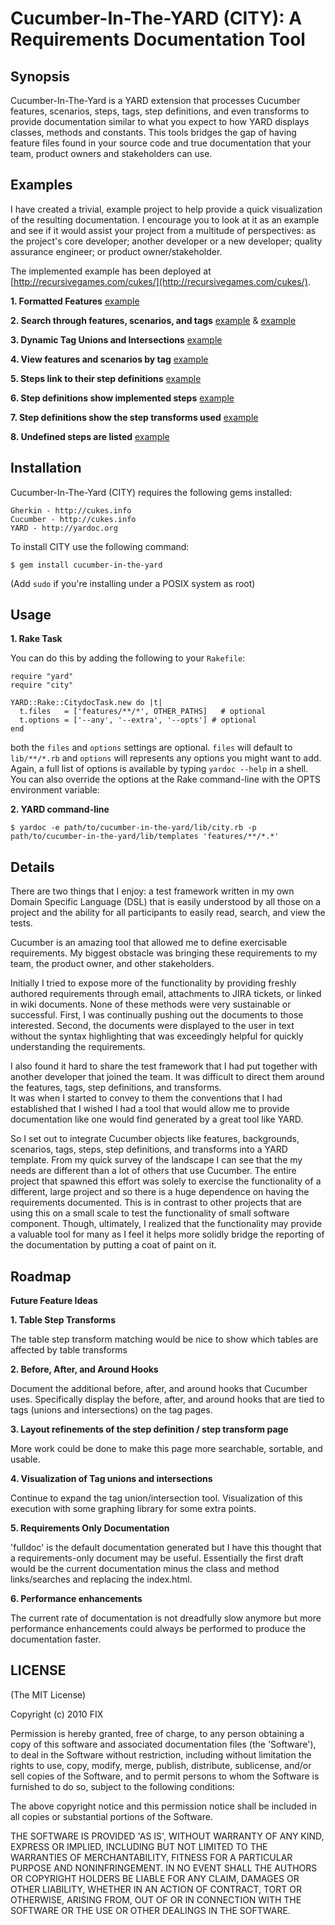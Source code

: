 Cucumber-In-The-YARD (CITY): A Requirements Documentation Tool
====================================

Synopsis
--------

Cucumber-In-The-Yard is a YARD extension that processes Cucumber features, scenarios, steps,
tags, step definitions, and even transforms to provide documentation similar to what you expect
to how YARD displays classes, methods and constants.  This tools bridges the gap of having 
feature files found in your source code and true documentation that your team, product owners
and stakeholders can use.

Examples
--------

I have created a trivial, example project to help provide a quick visualization of the resulting
documentation.  I encourage you to look at it as an example and see if it would assist your 
project from a multitude of perspectives: as the project's core developer; another developer or 
a new developer; quality assurance engineer; or product owner/stakeholder.

The implemented example has been deployed at [http://recursivegames.com/cukes/](http://recursivegames.com/cukes/).

**1. Formatted Features** [example](http://recursivegames.com/cukes/requirements/example/scenario.html)

**2. Search through features, scenarios, and tags** [example](http://recursivegames.com/cukes/feature_list.html) & [example](http://recursivegames.com/cukes/tag_list.html)

**3. Dynamic Tag Unions and Intersections** [example](http://recursivegames.com/cukes/requirements/tags.html)

**4. View features and scenarios by tag** [example](http://recursivegames.com/cukes/requirements/tags/bvt.html)

**5. Steps link to their step definitions** [example](http://recursivegames.com/cukes/requirements/example/scenario.html)

**6. Step definitions show implemented steps** [example](http://recursivegames.com/cukes/requirements/step_transformers.html#definition_13-stepdefinition)

**7. Step definitions show the step transforms used** [example](http://recursivegames.com/cukes/requirements/step_transformers.html#transform_8-steptransform)

**8. Undefined steps are listed** [example](http://recursivegames.com/cukes/requirements/step_transformers.html#undefined_steps)

Installation
------------

Cucumber-In-The-Yard (CITY) requires the following gems installed:

    Gherkin - http://cukes.info
    Cucumber - http://cukes.info
    YARD - http://yardoc.org

To install CITY use the following command:

    $ gem install cucumber-in-the-yard
    
(Add `sudo` if you're installing under a POSIX system as root)

Usage
-----

**1. Rake Task**

You can do this by adding the following to your `Rakefile`:
    
    require "yard"
    require "city"

    YARD::Rake::CitydocTask.new do |t|
      t.files   = ['features/**/*', OTHER_PATHS]   # optional
      t.options = ['--any', '--extra', '--opts'] # optional
    end

both the `files` and `options` settings are optional. `files` will default to
`lib/**/*.rb` and `options` will represents any options you might want
to add. Again, a full list of options is available by typing `yardoc --help`
in a shell. You can also override the options at the Rake command-line with the
OPTS environment variable:

**2. YARD command-line**

    $ yardoc -e path/to/cucumber-in-the-yard/lib/city.rb -p path/to/cucumber-in-the-yard/lib/templates 'features/**/*.*'


Details
--------

There are two things that I enjoy: a test framework written in my own Domain Specific Language (DSL)
that is easily understood by all those on a project and the ability for all participants to easily read, 
search, and view the tests.

Cucumber is an amazing tool that allowed me to define exercisable requirements.  My biggest obstacle was
bringing these requirements to my team, the product owner, and other stakeholders.

Initially I tried to expose more of the functionality by providing freshly authored requirements through 
email, attachments to JIRA tickets, or linked in wiki documents.  None of these methods were very sustainable 
or successful.  First, I was continually pushing out the documents to those interested.  Second, the documents 
were displayed to the user in text without the syntax highlighting that was exceedingly 
helpful for quickly understanding the requirements.

I also found it hard to share the test framework that I had put together with another developer that joined 
the team.  It was difficult to direct them around the features, tags, step definitions, and transforms.  
It was when I started to convey to them the conventions that I had established that I wished I had a tool 
that would allow me to provide documentation like one would find generated by a great tool like YARD.

So I set out to integrate Cucumber objects like features, backgrounds, scenarios, tags, steps, step 
definitions, and transforms into a YARD template.  From my quick survey of the landscape I can see that the 
my needs are different than a lot of others that use Cucumber.  The entire project that spawned this effort 
was solely to exercise the functionality of a different, large project and so there is a huge dependence on
having the requirements documented.  This is in contrast to other projects that are using this on a small 
scale to test the functionality of small software component.  Though, ultimately, I realized that the 
functionality may provide a valuable tool for many as I feel it helps more solidly bridge the reporting of 
the documentation by putting a coat of paint on it.

Roadmap
-------

**Future Feature Ideas**

**1. Table Step Transforms**

The table step transform matching would be nice to show which tables are affected by table transforms

**2. Before, After, and Around Hooks**

Document the additional before, after, and around hooks that Cucumber uses.  Specifically display the before, after, and around
hooks that are tied to tags (unions and intersections) on the tag pages.

**3. Layout refinements of the step definition / step transform page**

More work could be done to make this page more searchable, sortable, and usable.

**4. Visualization of Tag unions and intersections**

Continue to expand the tag union/intersection tool.  Visualization of this execution with some graphing library for some extra points.

**5. Requirements Only Documentation**

'fulldoc' is the default documentation generated but I have this thought that a requirements-only document
may be useful.  Essentially the first draft would be the current documentation minus the class and method
links/searches and replacing the index.html.

**6. Performance enhancements**

The current rate of documentation is not dreadfully slow anymore but more performance enhancements could
always be performed to produce the documentation faster.



LICENSE
-------

(The MIT License)

Copyright (c) 2010 FIX

Permission is hereby granted, free of charge, to any person obtaining
a copy of this software and associated documentation files (the
'Software'), to deal in the Software without restriction, including
without limitation the rights to use, copy, modify, merge, publish,
distribute, sublicense, and/or sell copies of the Software, and to
permit persons to whom the Software is furnished to do so, subject to
the following conditions:

The above copyright notice and this permission notice shall be
included in all copies or substantial portions of the Software.

THE SOFTWARE IS PROVIDED 'AS IS', WITHOUT WARRANTY OF ANY KIND,
EXPRESS OR IMPLIED, INCLUDING BUT NOT LIMITED TO THE WARRANTIES OF
MERCHANTABILITY, FITNESS FOR A PARTICULAR PURPOSE AND NONINFRINGEMENT.
IN NO EVENT SHALL THE AUTHORS OR COPYRIGHT HOLDERS BE LIABLE FOR ANY
CLAIM, DAMAGES OR OTHER LIABILITY, WHETHER IN AN ACTION OF CONTRACT,
TORT OR OTHERWISE, ARISING FROM, OUT OF OR IN CONNECTION WITH THE
SOFTWARE OR THE USE OR OTHER DEALINGS IN THE SOFTWARE.